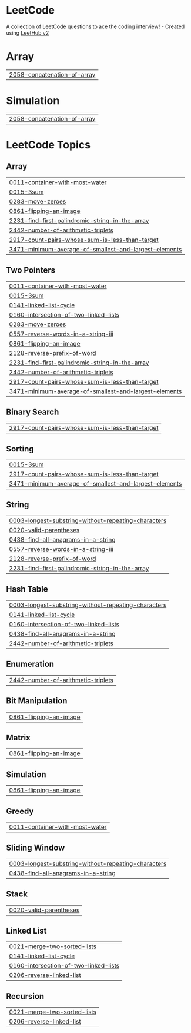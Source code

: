 # LeetCode
A collection of LeetCode questions to ace the coding interview! - Created using [LeetHub v2](https://github.com/arunbhardwaj/LeetHub-2.0)


# Array
|  |
| ------- |
| [2058-concatenation-of-array](https://github.com/Shourya4641/LeetCode/tree/master/2058-concatenation-of-array) |
# Simulation
|  |
| ------- |
| [2058-concatenation-of-array](https://github.com/Shourya4641/LeetCode/tree/master/2058-concatenation-of-array) |
<!---LeetCode Topics Start-->
# LeetCode Topics
## Array
|  |
| ------- |
| [0011-container-with-most-water](https://github.com/Shourya4641/LeetCode/tree/master/0011-container-with-most-water) |
| [0015-3sum](https://github.com/Shourya4641/LeetCode/tree/master/0015-3sum) |
| [0283-move-zeroes](https://github.com/Shourya4641/LeetCode/tree/master/0283-move-zeroes) |
| [0861-flipping-an-image](https://github.com/Shourya4641/LeetCode/tree/master/0861-flipping-an-image) |
| [2231-find-first-palindromic-string-in-the-array](https://github.com/Shourya4641/LeetCode/tree/master/2231-find-first-palindromic-string-in-the-array) |
| [2442-number-of-arithmetic-triplets](https://github.com/Shourya4641/LeetCode/tree/master/2442-number-of-arithmetic-triplets) |
| [2917-count-pairs-whose-sum-is-less-than-target](https://github.com/Shourya4641/LeetCode/tree/master/2917-count-pairs-whose-sum-is-less-than-target) |
| [3471-minimum-average-of-smallest-and-largest-elements](https://github.com/Shourya4641/LeetCode/tree/master/3471-minimum-average-of-smallest-and-largest-elements) |
## Two Pointers
|  |
| ------- |
| [0011-container-with-most-water](https://github.com/Shourya4641/LeetCode/tree/master/0011-container-with-most-water) |
| [0015-3sum](https://github.com/Shourya4641/LeetCode/tree/master/0015-3sum) |
| [0141-linked-list-cycle](https://github.com/Shourya4641/LeetCode/tree/master/0141-linked-list-cycle) |
| [0160-intersection-of-two-linked-lists](https://github.com/Shourya4641/LeetCode/tree/master/0160-intersection-of-two-linked-lists) |
| [0283-move-zeroes](https://github.com/Shourya4641/LeetCode/tree/master/0283-move-zeroes) |
| [0557-reverse-words-in-a-string-iii](https://github.com/Shourya4641/LeetCode/tree/master/0557-reverse-words-in-a-string-iii) |
| [0861-flipping-an-image](https://github.com/Shourya4641/LeetCode/tree/master/0861-flipping-an-image) |
| [2128-reverse-prefix-of-word](https://github.com/Shourya4641/LeetCode/tree/master/2128-reverse-prefix-of-word) |
| [2231-find-first-palindromic-string-in-the-array](https://github.com/Shourya4641/LeetCode/tree/master/2231-find-first-palindromic-string-in-the-array) |
| [2442-number-of-arithmetic-triplets](https://github.com/Shourya4641/LeetCode/tree/master/2442-number-of-arithmetic-triplets) |
| [2917-count-pairs-whose-sum-is-less-than-target](https://github.com/Shourya4641/LeetCode/tree/master/2917-count-pairs-whose-sum-is-less-than-target) |
| [3471-minimum-average-of-smallest-and-largest-elements](https://github.com/Shourya4641/LeetCode/tree/master/3471-minimum-average-of-smallest-and-largest-elements) |
## Binary Search
|  |
| ------- |
| [2917-count-pairs-whose-sum-is-less-than-target](https://github.com/Shourya4641/LeetCode/tree/master/2917-count-pairs-whose-sum-is-less-than-target) |
## Sorting
|  |
| ------- |
| [0015-3sum](https://github.com/Shourya4641/LeetCode/tree/master/0015-3sum) |
| [2917-count-pairs-whose-sum-is-less-than-target](https://github.com/Shourya4641/LeetCode/tree/master/2917-count-pairs-whose-sum-is-less-than-target) |
| [3471-minimum-average-of-smallest-and-largest-elements](https://github.com/Shourya4641/LeetCode/tree/master/3471-minimum-average-of-smallest-and-largest-elements) |
## String
|  |
| ------- |
| [0003-longest-substring-without-repeating-characters](https://github.com/Shourya4641/LeetCode/tree/master/0003-longest-substring-without-repeating-characters) |
| [0020-valid-parentheses](https://github.com/Shourya4641/LeetCode/tree/master/0020-valid-parentheses) |
| [0438-find-all-anagrams-in-a-string](https://github.com/Shourya4641/LeetCode/tree/master/0438-find-all-anagrams-in-a-string) |
| [0557-reverse-words-in-a-string-iii](https://github.com/Shourya4641/LeetCode/tree/master/0557-reverse-words-in-a-string-iii) |
| [2128-reverse-prefix-of-word](https://github.com/Shourya4641/LeetCode/tree/master/2128-reverse-prefix-of-word) |
| [2231-find-first-palindromic-string-in-the-array](https://github.com/Shourya4641/LeetCode/tree/master/2231-find-first-palindromic-string-in-the-array) |
## Hash Table
|  |
| ------- |
| [0003-longest-substring-without-repeating-characters](https://github.com/Shourya4641/LeetCode/tree/master/0003-longest-substring-without-repeating-characters) |
| [0141-linked-list-cycle](https://github.com/Shourya4641/LeetCode/tree/master/0141-linked-list-cycle) |
| [0160-intersection-of-two-linked-lists](https://github.com/Shourya4641/LeetCode/tree/master/0160-intersection-of-two-linked-lists) |
| [0438-find-all-anagrams-in-a-string](https://github.com/Shourya4641/LeetCode/tree/master/0438-find-all-anagrams-in-a-string) |
| [2442-number-of-arithmetic-triplets](https://github.com/Shourya4641/LeetCode/tree/master/2442-number-of-arithmetic-triplets) |
## Enumeration
|  |
| ------- |
| [2442-number-of-arithmetic-triplets](https://github.com/Shourya4641/LeetCode/tree/master/2442-number-of-arithmetic-triplets) |
## Bit Manipulation
|  |
| ------- |
| [0861-flipping-an-image](https://github.com/Shourya4641/LeetCode/tree/master/0861-flipping-an-image) |
## Matrix
|  |
| ------- |
| [0861-flipping-an-image](https://github.com/Shourya4641/LeetCode/tree/master/0861-flipping-an-image) |
## Simulation
|  |
| ------- |
| [0861-flipping-an-image](https://github.com/Shourya4641/LeetCode/tree/master/0861-flipping-an-image) |
## Greedy
|  |
| ------- |
| [0011-container-with-most-water](https://github.com/Shourya4641/LeetCode/tree/master/0011-container-with-most-water) |
## Sliding Window
|  |
| ------- |
| [0003-longest-substring-without-repeating-characters](https://github.com/Shourya4641/LeetCode/tree/master/0003-longest-substring-without-repeating-characters) |
| [0438-find-all-anagrams-in-a-string](https://github.com/Shourya4641/LeetCode/tree/master/0438-find-all-anagrams-in-a-string) |
## Stack
|  |
| ------- |
| [0020-valid-parentheses](https://github.com/Shourya4641/LeetCode/tree/master/0020-valid-parentheses) |
## Linked List
|  |
| ------- |
| [0021-merge-two-sorted-lists](https://github.com/Shourya4641/LeetCode/tree/master/0021-merge-two-sorted-lists) |
| [0141-linked-list-cycle](https://github.com/Shourya4641/LeetCode/tree/master/0141-linked-list-cycle) |
| [0160-intersection-of-two-linked-lists](https://github.com/Shourya4641/LeetCode/tree/master/0160-intersection-of-two-linked-lists) |
| [0206-reverse-linked-list](https://github.com/Shourya4641/LeetCode/tree/master/0206-reverse-linked-list) |
## Recursion
|  |
| ------- |
| [0021-merge-two-sorted-lists](https://github.com/Shourya4641/LeetCode/tree/master/0021-merge-two-sorted-lists) |
| [0206-reverse-linked-list](https://github.com/Shourya4641/LeetCode/tree/master/0206-reverse-linked-list) |
<!---LeetCode Topics End-->